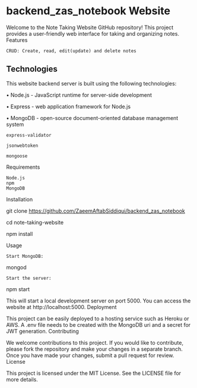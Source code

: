 ﻿# backend_zas_notebook Website

Welcome to the Note Taking Website GitHub repository! This project provides a user-friendly web interface for taking and organizing notes.
Features

    CRUD: Create, read, edit(update) and delete notes
    
    
<h2>Technologies</h2>


This website backend server is built using the following technologies:


•	Node.js - JavaScript runtime for server-side development

•	Express - web application framework for Node.js

•	MongoDB - open-source document-oriented database management system

    express-validator
    
    jsonwebtoken
    
    mongoose



Requirements

    Node.js
    npm
    MongoDB

Installation

git clone https://github.com/ZaeemAftabSiddiqui/backend_zas_notebook

cd note-taking-website

npm install

Usage

    Start MongoDB:

mongod

    Start the server:

npm start

This will start a local development server on port 5000. You can access the website at http://localhost:5000.
Deployment

This project can be easily deployed to a hosting service such as Heroku or AWS.
A .env file needs to be created with the MongoDB uri and a secret for JWT generation.
Contributing

We welcome contributions to this project. If you would like to contribute, please fork the repository and make your changes in a separate branch. Once you have made your changes, submit a pull request for review.
License

This project is licensed under the MIT License. See the LICENSE file for more details.
